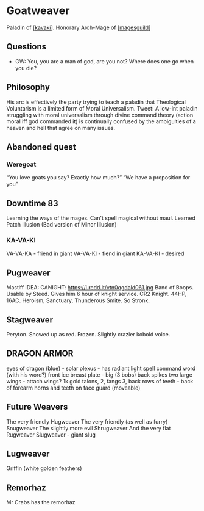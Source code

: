 # Goatweaver
Paladin of [[kavaki]].
Honorary Arch-Mage of [[magesguild]]

## Questions
- GW: You, you are a man of god, are you not? Where does one go when you die?

## Philosophy
His arc is effectively the party trying to teach a paladin that Theological Voluntarism is a limited form of Moral Universalism.
Tweet: A low-int paladin struggling with moral universalism through divine command theory (action moral iff god commanded it) is continually confused by the ambiguities of a heaven and hell that agree on many issues.

## Abandoned quest
### Weregoat
“You love goats you say? Exactly how much?”
“We have a proposition for you”

## Downtime 83
Learning the ways of the mages.
Can't spell magical without maul.
Learned Patch Illusion (Bad version of Minor Illusion)

### KA-VA-KI
VA-VA-KA - friend in giant
VA-VA-KI - fiend in giant
KA-VA-KI - desired

## Pugweaver
Mastiff
IDEA: CANIGHT: https://i.redd.it/vtn0qgdald061.jpg
Band of Boops. Usable by Steed. Gives him 6 hour of knight service.
CR2 Knight. 44HP, 16AC. Heroism, Sanctuary, Thunderous Smite. So Stronk.

## Stagweaver
Peryton. Showed up as red. Frozen. Slightly crazier kobold voice.

## DRAGON ARMOR
eyes of dragon (blue) - solar plexus - has radiant light spell command word (with his word?)
front ice breast plate - big  (3 bobs)
back spikes
two large wings - attach wings? 1k gold
talons, 2, fangs 3, back rows of teeth - back of forearm
horns and teeth on face guard (moveable)


## Future Weavers
The very friendly Hugweaver
The very friendly (as well as furry) Snugweaver
The slightly more evil Shrugweaver
And the very flat Rugweaver
Slugweaver - giant slug

## Lugweaver
Griffin (white golden feathers)

## Remorhaz
Mr Crabs has the remorhaz

[//begin]: # "Autogenerated link references for markdown compatibility"
[kavaki]: ../deities/kavaki "Kavaki"
[magesguild]: ../waterdeep/magesguild "Mages Guild"
[//end]: # "Autogenerated link references"
